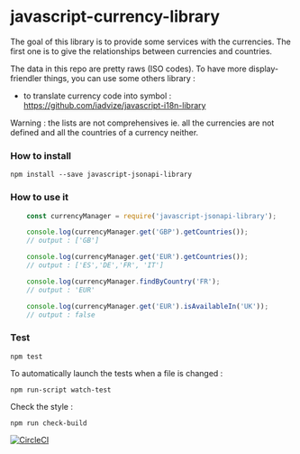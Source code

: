 # javascript-currency-library

The goal of this library is to provide some services with the currencies.
The first one is to give the relationships between currencies and countries.

The data in this repo are pretty raws (ISO codes).
To have more display-friendler things, you can use some others library :
* to translate currency code into symbol : https://github.com/iadvize/javascript-i18n-library

Warning : the lists are not comprehensives ie. all the currencies are not defined and all the countries of a currency neither.

### How to install

    npm install --save javascript-jsonapi-library

### How to use it

```javascript
    const currencyManager = require('javascript-jsonapi-library');

    console.log(currencyManager.get('GBP').getCountries());
    // output : ['GB']

    console.log(currencyManager.get('EUR').getCountries());
    // output : ['ES','DE','FR', 'IT']

    console.log(currencyManager.findByCountry('FR');
    // output : 'EUR'

    console.log(currencyManager.get('EUR').isAvailableIn('UK'));
    // output : false
```

### Test

    npm test

To automatically launch the tests when a file is changed :

    npm run-script watch-test

Check the style :

    npm run check-build

[![CircleCI](https://circleci.com/gh/iadvize/javascript-currency-library.svg?style=svg)](https://circleci.com/gh/iadvize/javascript-currency-library)
